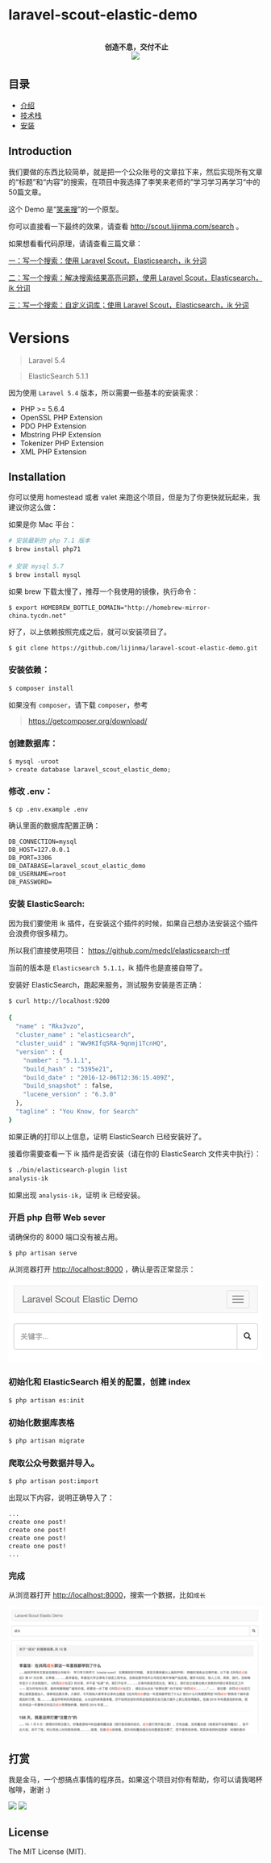 # laravel-scout-elastic-demo

<p align="center">
  <br>
  <b>创造不息，交付不止</b>
  <br>
  <a href="https://www.yousails.com">
    <img src="https://yousails.com/banners/brand.png" width=350>
  </a>
</p>

## 目录

- [介绍](#introduction)
- [技术栈](#versions)
- [安装](#installation)

## Introduction
我们要做的东西比较简单，就是把一个公众账号的文章拉下来，然后实现所有文章的“标题”和“内容”的搜索，在项目中我选择了李笑来老师的”学习学习再学习“中的50篇文章。
 
这个 Demo 是“[笑来搜](http://xiaolai.co)”的一个原型。
 
你可以直接看一下最终的效果，请查看 http://scout.lijinma.com/search 。

如果想看看代码原理，请请查看三篇文章：

[一：写一个搜索：使用 Laravel Scout，Elasticsearch，ik 分词](https://laravel-china.org/articles/4027)

[二：写一个搜索：解决搜索结果高亮问题，使用 Laravel Scout，Elasticsearch，ik 分词](https://laravel-china.org/articles/4038)

[三：写一个搜索：自定义词库；使用 Laravel Scout，Elasticsearch，ik 分词](https://laravel-china.org/articles/4039)

 
# Versions
> Laravel 5.4
 
> ElasticSearch 5.1.1
 
因为使用 `Laravel 5.4` 版本，所以需要一些基本的安装需求：

* PHP >= 5.6.4
* OpenSSL PHP Extension
* PDO PHP Extension
* Mbstring PHP Extension
* Tokenizer PHP Extension
* XML PHP Extension
 
## Installation

你可以使用 homestead 或者 valet 来跑这个项目，但是为了你更快就玩起来，我建议你这么做：

如果是你 Mac 平台：

```bash
# 安装最新的 php 7.1 版本
$ brew install php71

# 安装 mysql 5.7
$ brew install mysql
```
如果 brew 下载太慢了，推荐一个我使用的镜像，执行命令：

```
$ export HOMEBREW_BOTTLE_DOMAIN="http://homebrew-mirror-china.tycdn.net"
```
好了，以上依赖按照完成之后，就可以安装项目了。

```bash
$ git clone https://github.com/lijinma/laravel-scout-elastic-demo.git
```
### 安装依赖：
```bash
$ composer install
```
如果没有 `composer`，请下载 `composer`，参考
> https://getcomposer.org/download/

### 创建数据库：
```
$ mysql -uroot
> create database laravel_scout_elastic_demo;
```
### 修改 .env：
```
$ cp .env.example .env
```
确认里面的数据库配置正确：
```
DB_CONNECTION=mysql
DB_HOST=127.0.0.1
DB_PORT=3306
DB_DATABASE=laravel_scout_elastic_demo
DB_USERNAME=root
DB_PASSWORD=
```
### 安装 ElasticSearch:

因为我们要使用 ik 插件，在安装这个插件的时候，如果自己想办法安装这个插件会浪费你很多精力。

所以我们直接使用项目： https://github.com/medcl/elasticsearch-rtf

当前的版本是 `Elasticsearch 5.1.1`，ik 插件也是直接自带了。

安装好 ElasticSearch，跑起来服务，测试服务安装是否正确：

```bash
$ curl http://localhost:9200

{
  "name" : "Rkx3vzo",
  "cluster_name" : "elasticsearch",
  "cluster_uuid" : "Ww9KIfqSRA-9qnmj1TcnHQ",
  "version" : {
    "number" : "5.1.1",
    "build_hash" : "5395e21",
    "build_date" : "2016-12-06T12:36:15.409Z",
    "build_snapshot" : false,
    "lucene_version" : "6.3.0"
  },
  "tagline" : "You Know, for Search"
}
```
如果正确的打印以上信息，证明 ElasticSearch 已经安装好了。

接着你需要查看一下 ik 插件是否安装（请在你的 ElasticSearch 文件夹中执行）：

```bash
$ ./bin/elasticsearch-plugin list
analysis-ik
```
如果出现 `analysis-ik`，证明 ik 已经安装。

### 开启 php 自带 Web sever
请确保你的 8000 端口没有被占用。
```
$ php artisan serve
```
从浏览器打开 [http://localhost:8000](http://localhost:8000) ，确认是否正常显示：

![demo1](https://raw.githubusercontent.com/lijinma/MyBox/master/demo1.png)

### 初始化和 ElasticSearch 相关的配置，创建 index

```bash
$ php artisan es:init
```

### 初始化数据库表格

```bash
$ php artisan migrate
```

### 爬取公众号数据并导入。

```bash
$ php artisan post:import
```
出现以下内容，说明正确导入了：

```
...
create one post!
create one post!
create one post!
create one post!
...
```
### 完成
从浏览器打开 [http://localhost:8000](http://localhost:8000)，搜索一个数据，比如`成长`

![demo2](https://raw.githubusercontent.com/lijinma/MyBox/master/demo2.png)

## 打赏
我是金马，一个想搞点事情的程序员。如果这个项目对你有帮助，你可以请我喝杯咖啡，谢谢 :)

![](http://xiaolai.co/img/alipay.jpeg)
![](http://xiaolai.co/img/pay.png)

## License

The MIT License (MIT).







